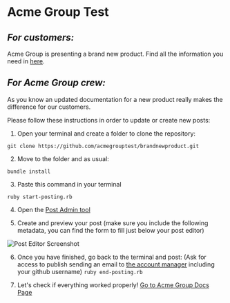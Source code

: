 Acme Group Test
===============

## *For customers:*

Acme Group is presenting a brand new product. 
Find all the information you need in [here](https://acmegrouptest.github.io/brandnewproduct/).


## *For Acme Group crew:*

As you know an updated documentation for a new product really makes the difference for our customers.

Please follow these instructions in order to update or create new posts:

  1. Open your terminal and create a folder to clone the repository:
  
  ```git clone https://github.com/acmegrouptest/brandnewproduct.git```

  2. Move to the folder and as usual:

  ```bundle install```

  3. Paste this command in your terminal

  ``` ruby start-posting.rb ```

  4. Open the [Post Admin tool](http://localhost:4000/admin)

  5. Create and preview your post 
  (make sure you include the following metadata, 
  you can find the form to fill just below your post editor)

  ![Post Editor Screenshot](http://res.cloudinary.com/dkq1dgypu/image/upload/v1488186496/post-editor-screenshot_c7jfm0.png "Post Editor Screenshot")

  6. Once you have finished, go back to the terminal and post: 
  (Ask for access to publish sending an email to [the account manager](mailto:cillassubira@mail.com) including your github username)
  ``` ruby end-posting.rb ```

  7. Let's check if everything worked properly! 
  [Go to Acme Group Docs Page](https://acmegrouptest.github.io/brandnewproduct/)







